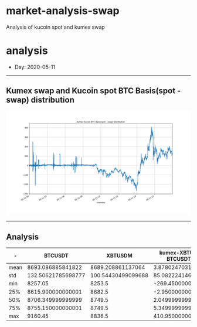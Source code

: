 # market-analysis-swap
Analysis of kucoin spot and kumex swap 

# analysis
* Day: 2020-05-11
---
## Kumex swap and Kucoin spot BTC Basis(spot - swap) distribution
![](./files/2020-05-11/spot_swap.png)

---
## Analysis
-|BTCUSDT|XBTUSDM|kumex-XBTUSDM-BTCUSDT_arb
---|---|---|---
mean | 8693.086885841822 | 8689.208861137064 | 3.8780247031408197
std | 132.50621785698777 | 100.54430499099688 | 85.08222414691566
min | 8257.05 | 8253.5 | -269.4500000000007
25% | 8615.900000000001 | 8682.5 | -2.9500000000007276
50% | 8706.349999999999 | 8749.5 | 2.0499999999992724
75% | 8755.150000000001 | 8749.5 | 5.349999999998545
max | 9160.45 | 8836.5 | 410.9500000000007
